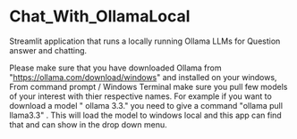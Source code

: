 # Chat_With_OllamaLocal
Streamlit application that runs a locally running Ollama LLMs for Question answer and chatting. 

Please make sure that you have downloaded Ollama from "https://ollama.com/download/windows" and installed on your windows,
From command prompt / Windows Terminal make sure you pull few models of your interest with thier respective names. For
example if you want to download a model " ollama 3.3." you need to give a command "ollama pull llama3.3" . This will load the model to windows local and this app can find that and can show in the drop down menu.

